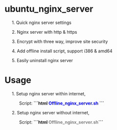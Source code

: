 # ubuntu_nginx_server
<ul>1. Quick nginx server settings</ul>
<ul>2. Nginx server with http & https</ul>
<ul>3. Encrypt with three way, improve site security</ul>
<ul>4. Add offline install script, support i386 & amd64</ul>
<ul>5. Easily uninstall nginx server</ul>

# Usage
<ul>1. Setup nginx server within internet, 
  <br><ol>Script: <b>
```html
   <font color="blue">Offline_nginx_server.sh</font>
```
 </b></ol></ul>
<ul>2. Setup nginx server without internet,
  <br><ol>Script: <b>```html <font color="gray">Offline_nginx_server.sh</font>```</b></ol></ul>
